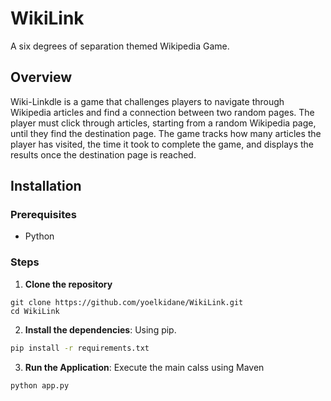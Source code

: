 # WikiLink
A six degrees of separation themed Wikipedia Game.


## Overview

Wiki-Linkdle is a game that challenges players to navigate through Wikipedia articles and find a connection between two random pages. The player must click through articles, starting from a random Wikipedia page, until they find the destination page. The game tracks how many articles the player has visited, the time it took to complete the game, and displays the results once the destination page is reached.



## Installation
### Prerequisites
- Python

### Steps

1. **Clone the repository**
```
git clone https://github.com/yoelkidane/WikiLink.git
cd WikiLink
```

2. **Install the dependencies**: Using pip.
```bash
pip install -r requirements.txt
```

  
3. **Run the Application**: Execute the main calss using Maven
```bash
python app.py
 ```

